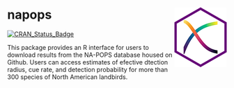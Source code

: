 # napops <img src="man/figures/logo-full.png" align="right"/>

[![CRAN_Status_Badge](http://www.r-pkg.org/badges/version/napops)](https://cran.r-project.org/package=napops)

This package provides an R interface for users to download results from the NA-POPS database housed on Github. Users can access estimates of efective dtection radius, cue rate, and detection probability for more than 300 species of North American landbirds.
